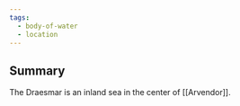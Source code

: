 ```yaml
---
tags:
  - body-of-water
  - location
---
```

## Summary

The Draesmar is an inland sea in the center of [[Arvendor]].